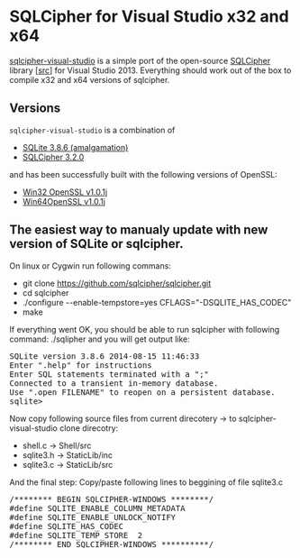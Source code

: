 SQLCipher for Visual Studio x32 and x64
===========================

[sqlcipher-visual-studio][] is a simple port of the open-source [SQLCipher][]
library [[src](https://github.com/sqlcipher/sqlcipher)] for Visual Studio 2013.
Everything should work out of the box to compile x32 and x64 versions of sqlcipher.

  [sqlcipher-visual-studio]: https://github.com/karlosp/sqlcipher-visual-studio
  [SQLCipher]: http://sqlcipher.net/
  [SQLite3]: http://www.sqlite.org/

Versions
--------

`sqlcipher-visual-studio` is a combination of

  * [SQLite 3.8.6 (amalgamation)](http://sourceforge.net/projects/sqlite.mirror/files/SQLite%203.8.6/)
  * [SQLCipher 3.2.0](https://github.com/sqlcipher/sqlcipher/zipball/v3.2.0)

and has been successfully built with the following versions of OpenSSL:

   * [Win32 OpenSSL v1.0.1j](http://slproweb.com/download/Win32OpenSSL-1_0_1j.exe) 
   * [Win64OpenSSL v1.0.1j](http://slproweb.com/download/Win64OpenSSL-1_0_1j.exe)
   
 The easiest way to manualy update with new version of SQLite or sqlcipher.
 ------
 On linux or Cygwin run following commans:
  * git clone https://github.com/sqlcipher/sqlcipher.git
  * cd sqlcipher
  * ./configure --enable-tempstore=yes CFLAGS="-DSQLITE_HAS_CODEC" 
  * make

If everything went OK, you should be able to run sqlcipher with following command: ./sqlipher and you will get output like:
<pre>
SQLite version 3.8.6 2014-08-15 11:46:33
Enter ".help" for instructions
Enter SQL statements terminated with a ";"
Connected to a transient in-memory database.
Use ".open FILENAME" to reopen on a persistent database.
sqlite>
</pre>

Now  copy following source files from current direcotery -> to  sqlcipher-visual-studio clone direcotry:
  * shell.c 		-> Shell/src
  * sqlite3.h 	-> StaticLib/inc
  * sqlite3.c 	-> StaticLib/src

And the final step:
Copy/paste following lines to beggining of file sqlite3.c
<pre>
/******** BEGIN SQLCIPHER-WINDOWS ********/
#define SQLITE_ENABLE_COLUMN_METADATA
#define SQLITE_ENABLE_UNLOCK_NOTIFY
#define SQLITE_HAS_CODEC
#define SQLITE_TEMP_STORE  2
/******** END SQLCIPHER-WINDOWS **********/
</pre>
